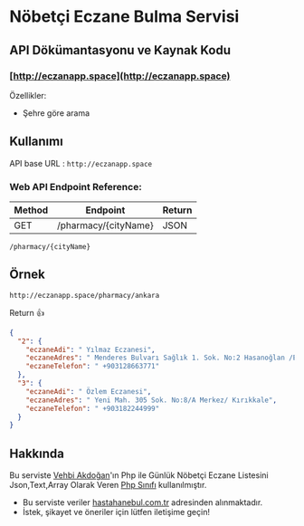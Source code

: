 # Nöbetçi Eczane Bulma Servisi
## API Dökümantasyonu ve Kaynak Kodu

### [http://eczanapp.space](http://eczanapp.space)

Özellikler:

 * Şehre göre arama


## Kullanımı

API base URL : `http://eczanapp.space`

### Web API Endpoint Reference:

Method | Endpoint | Return
------------ | ------------- | -------------
GET | /pharmacy/{cityName} | JSON

```url
/pharmacy/{cityName}
```

## Örnek


 ```url
 http://eczanapp.space/pharmacy/ankara
 ````

Return  :+1:

```json
{
  "2": {
    "eczaneAdi": " Yılmaz Eczanesi",
    "eczaneAdres": " Menderes Bulvarı Sağlık 1. Sok. No:2 Hasanoğlan /Elmadağ/ Ankara",
    "eczaneTelefon": " +903128663771"
  },
  "3": {
    "eczaneAdi": " Özlem Eczanesi",
    "eczaneAdres": " Yeni Mah. 305 Sok. No:8/A Merkez/ Kırıkkale",
    "eczaneTelefon": " +903182244999"
  }
}
```

## Hakkında

Bu serviste [Vehbi Akdoğan](http://vehbiakdogan.com)'ın Php ile Günlük Nöbetçi Eczane Listesini Json,Text,Array Olarak Veren [Php Sınıfı](https://github.com/vehbiakdogan/NobetciEczane) kullanılmıştır.


* Bu serviste veriler [hastahanebul.com.tr](hastahanebul.com.tr) adresinden alınmaktadır.
* İstek, şikayet ve öneriler için lütfen iletişime geçin!
